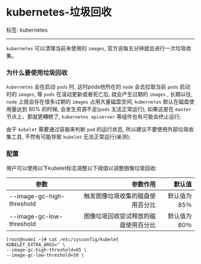 # kubernetes-垃圾回收     
标签: kubernetes     

---

`kubernetes` 可以清理当前未使用的 `images`, 官方说每五分钟就会进行一次垃圾收集。

### 为什么要使用垃圾回收

`kubernetes` 会在启动 `pods` 时, 这时pods他所在的 `node` 会去拉取当前 `pods` 启动时的 `images`, 等 `pods` 在滚动更新或者死亡后, 就会产生过期的 `images` , 长期以往, `node` 上就会存在很多过期的 `images` 占用大量磁盘空间, `kubernetes` 默认在磁盘使用量达到 80% 的时候, 会发生资源不足(`pods` 无法正常运行), 如果这是在 `master` 节点上，那就更糟糕了, `kubernetes apiserver` 等组件也有可能会终止运行;     
     
由于 `kubelet` 需要通过容器来判断 `pod` 的运行状态, 所以建议不要使用外部垃圾收集工具, 不然有可能导致 `kubelet` 无法正常运行(亲测);     


### 配置 
用户可以使用以下kubelet标志调整以下阈值以调整图像垃圾回收:   

| 参数 | 参数作用 | 默认值 |
| ----- | -----: | -----: |
| --image-gc-high-threshold | 触发图像垃圾收集的磁盘使用百分比 | 默认值为85％ |
| --image-gc-low-threshold | 图像垃圾回收尝试释放的磁盘使用百分比 | 默认值为80％ |
     
     
```shell
[root@node1 ~]# cat /etc/sysconfig/kubelet
KUBELET_EXTRA_ARGS=" \
--image-gc-high-threshold=65 \
--image-gc-low-threshold=50 \
```
